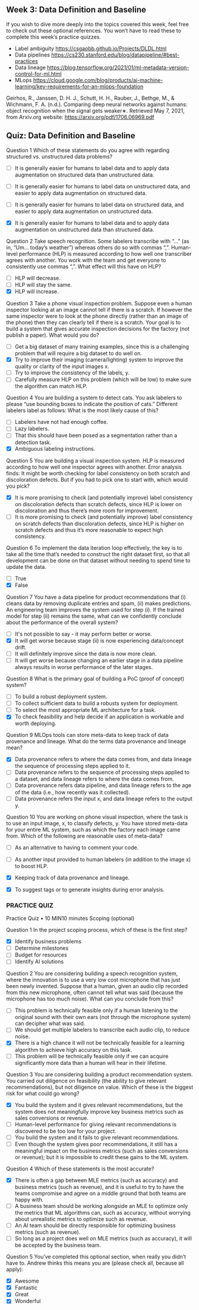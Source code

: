 ## Week 3: Data Definition and Baseline
If you wish to dive more deeply into the topics covered this week, feel free to check out these optional references. You won’t have to read these to complete this week’s practice quizzes.

- Label ambiguity https://csgaobb.github.io/Projects/DLDL.html
- Data pipelines https://cs230.stanford.edu/blog/datapipeline/#best-practices
- Data lineage https://blog.tensorflow.org/2021/01/ml-metadata-version-control-for-ml.html
- MLops https://cloud.google.com/blog/products/ai-machine-learning/key-requirements-for-an-mlops-foundation

Geirhos, R., Janssen, D. H. J., Schutt, H. H., Rauber, J., Bethge, M., & Wichmann, F. A. (n.d.). Comparing deep neural networks against humans: object recognition when the signal gets weaker∗. Retrieved May 7, 2021, from Arxiv.org website: https://arxiv.org/pdf/1706.06969.pdf


## Quiz: Data Definition and Baseline

Question 1
Which of these statements do you agree with regarding structured vs. unstructured data problems?
- [ ] It is generally easier for humans to label data and to apply data augmentation on structured data than unstructured data. 
- [ ] It is generally easier for humans to label data on unstructured data, and easier to apply data augmentation on structured data.
- [ ] It is generally easier for humans to label data on structured data, and easier to apply data augmentation on unstructured data.
- [x] It is generally easier for humans to label data and to apply data augmentation on unstructured data than structured data.


Question 2
Take speech recognition. Some labelers transcribe with “...” (as in, “Um… today’s weather”) whereas others do so with commas “,”. Human-level performance (HLP) is measured according to how well one transcriber agrees with another. You work with the team and get everyone to consistently use commas “,”. What effect will this have on HLP?

- [ ] HLP will decrease.
- [ ] HLP will stay the same.
- [x] HLP will increase.

Question 3
Take a phone visual inspection problem. Suppose even a human inspector looking at an image cannot tell if there is a scratch. If however the same inspector were to look at the phone directly (rather than an image of the phone) then they can clearly tell if there is a scratch. Your goal is to build a system that gives accurate inspection decisions for the factory (not publish a paper). What would you do?

- [ ] Get a big dataset of many training examples, since this is a challenging problem that will require a big dataset to do well on. 
- [x] Try to improve their imaging (camera/lighting) system to improve the quality or clarity of the input images x.
- [ ] Try to improve the consistency of the labels, y.
- [ ] Carefully measure HLP on this problem (which will be low) to make sure the algorithm can match HLP.

Question 4
You are building a system to detect cats. You ask labelers to please “use bounding boxes to indicate the position of cats.” Different labelers label as follows:
What is the most likely cause of this?

- [ ] Labelers have not had enough coffee. 
- [ ] Lazy labelers. 
- [ ] That this should have been posed as a segmentation rather than a detection task. 
- [x] Ambiguous labeling instructions.

Question 5
You are building a visual inspection system. HLP is measured according to how well one inspector agrees with another. Error analysis finds:
It might be worth checking for label consistency on both scratch and discoloration defects. But if you had to pick one to start with, which would you pick?

- [x] It is more promising to check (and potentially improve) label consistency on discoloration defects than scratch defects, since HLP is lower on discoloration and thus there’s more room for improvement.
- [ ] It is more promising to check (and potentially improve) label consistency on scratch defects than discoloration defects, since HLP is higher on scratch defects and thus it’s more reasonable to expect high consistency.

Question 6
To implement the data iteration loop effectively, the key is to take all the time that’s needed to construct the right dataset first, so that all development can be done on that dataset without needing to spend time to update the data.

- [ ] True
- [x] False

Question 7
You have a data pipeline for product recommendations that (i) cleans data by removing duplicate entries and spam, (ii) makes predictions. An engineering team improves the system used for step (i). If the trained model for step (ii) remains the same, what can we confidently conclude about the performance of the overall system?

- [ ] It's not possible to say - it may perform better or worse.
- [x] It will get worse because stage (ii) is now experiencing data/concept drift.
- [ ] It will definitely improve since the data is now more clean.
- [ ] It will get worse because changing an earlier stage in a data pipeline always results in worse performance of the later stages.

Question 8
What is the primary goal of building a PoC (proof of concept) system?

- [ ] To build a robust deployment system.
- [ ] To collect sufficient data to build a robusts system for deployment.
- [ ] To select the most appropriate ML architecture for a task.
- [x] To check feasibility and help decide if an application is workable and worth deploying.

Question 9
MLOps tools can store meta-data to keep track of data provenance and lineage. What do the terms data provenance and lineage mean?
 
- [x] Data provenance refers to where the data comes from, and data lineage the sequence of processing steps applied to it.
- [ ] Data provenance refers to the sequence of processing steps applied to a dataset, and data lineage refers to where the data comes from.
- [ ] Data provenance refers data pipeline, and data lineage refers to the age of the data (i.e., how recently was it collected).
- [ ] Data provenance refers the input x, and data lineage refers to the output y.

Question 10
You are working on phone visual inspection, where the task is to use an input image, x, to classify defects, y. You have stored meta-data for your entire ML system, such as which the factory each image came from. Which of the following are reasonable uses of meta-data?

- [ ] As an alternative to having to comment your code.
- [ ] As another input provided to human labelers (in addition to the image x) to boost HLP.
- [x] Keeping track of data provenance and lineage.
- [x] To suggest tags or to generate insights during error analysis.



### PRACTICE QUIZ
Practice Quiz • 10 MIN10 minutes
Scoping (optional)

Question 1
In the project scoping process, which of these is the first step?

- [x] Identify business problems
- [ ] Determine milestones
- [ ] Budget for resources
- [ ] Identify AI solutions

Question 2
You are considering building a speech recognition system, where the innovation is to use a very low cost microphone that has just been newly invented. Suppose that a human, given an audio clip recorded from this new microphone, often cannot tell what was said (because the microphone has too much noise). What can you conclude from this? 

- [ ] This problem is technically feasible only if a human listening to the original sound with their own ears (not through the microphone system) can decipher what was said.
- [ ] We should get multiple labelers to transcribe each audio clip, to reduce noise.
- [x] There is a high chance it will not be technically feasible for a learning algorithm to achieve high accuracy on this task.
- [ ] This problem will be technically feasible only if we can acquire significantly more data than a human will hear in their lifetime.

Question 3
You are considering building a product recommendation system. You carried out diligence on feasibility (the ability to give relevant recommendations), but not diligence on value. Which of these is the biggest risk for what could go wrong? 

- [x] You build the system and it gives relevant recommendations, but the system does not meaningfully improve key business metrics such as sales conversions or revenue.
- [ ] Human-level performance for giving relevant recommendations is discovered to be too low for your project. 
- [ ] You build the system and it fails to give relevant recommendations.
- [ ] Even though the system gives poor recommendations, it still has a meaningful impact on the business metrics (such as sales conversions or revenue); but it is impossible to credit these gains to the ML system.

Question 4
Which of these statements is the most accurate?

- [x] There is often a gap between MLE metrics (such as accuracy) and business metrics (such as revenue), and it is useful to try to have the teams compromise and agree on a middle ground that both teams are happy with.
- [ ] A business team should be working alongside an MLE to optimize only the metrics that ML algorithms can, such as accuracy, without worrying about unrealistic metrics to optimize such as revenue. 
- [ ] An AI team should be directly responsible for optimizing business metrics (such as revenue).
- [ ] So long as a project does well on MLE metrics (such as accuracy), it will be accepted by the business team.

Question 5
You’ve completed this optional section, when really you didn’t have to. Andrew thinks this means you are (please check all, because all apply):

- [x] Awesome
- [x] Fantastic
- [x] Great
- [x] Wonderful
